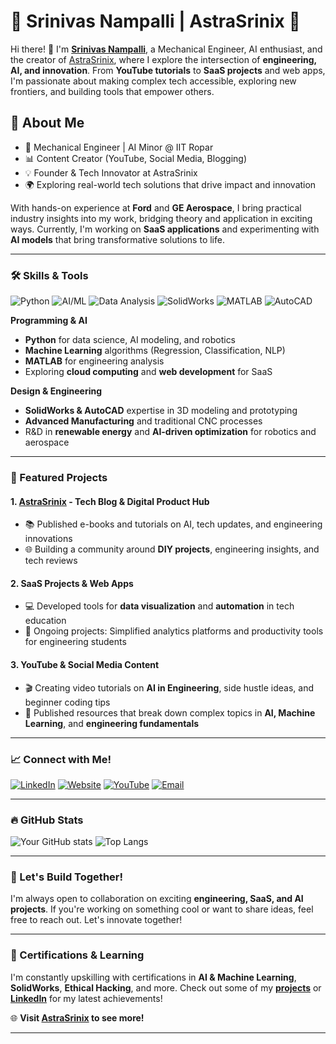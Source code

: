 # 🌌 Srinivas Nampalli | AstraSrinix 🌌

Hi there! 👋 I'm [**Srinivas Nampalli**](https://srinivas26k.github.io/Nampalli-Srinivas/), a Mechanical Engineer, AI enthusiast, and the creator of [AstraSrinix](https://bit.ly/3MJjEhI), where I explore the intersection of **engineering, AI, and innovation**. From **YouTube tutorials** to **SaaS projects** and web apps, I'm passionate about making complex tech accessible, exploring new frontiers, and building tools that empower others. 

## 🚀 About Me
- 🔧 Mechanical Engineer | AI Minor @ IIT Ropar
- 📊 Content Creator (YouTube, Social Media, Blogging)
- 💡 Founder & Tech Innovator at AstraSrinix
- 🌍 Exploring real-world tech solutions that drive impact and innovation

With hands-on experience at **Ford** and **GE Aerospace**, I bring practical industry insights into my work, bridging theory and application in exciting ways. Currently, I'm working on **SaaS applications** and experimenting with **AI models** that bring transformative solutions to life.

---

### 🛠️ Skills & Tools
![Python](https://img.shields.io/badge/-Python-3776AB?style=flat&logo=python&logoColor=white) ![AI/ML](https://img.shields.io/badge/-AI%2FML-FF6F00?style=flat) ![Data Analysis](https://img.shields.io/badge/-Data%20Analysis-brightgreen?style=flat) ![SolidWorks](https://img.shields.io/badge/-SolidWorks-blue?style=flat) ![MATLAB](https://img.shields.io/badge/-MATLAB-orange?style=flat) ![AutoCAD](https://img.shields.io/badge/-AutoCAD-red?style=flat) 

**Programming & AI**
- **Python** for data science, AI modeling, and robotics
- **Machine Learning** algorithms (Regression, Classification, NLP)
- **MATLAB** for engineering analysis
- Exploring **cloud computing** and **web development** for SaaS

**Design & Engineering**
- **SolidWorks & AutoCAD** expertise in 3D modeling and prototyping
- **Advanced Manufacturing** and traditional CNC processes
- R&D in **renewable energy** and **AI-driven optimization** for robotics and aerospace

---

### 🌟 Featured Projects
#### 1. **[AstraSrinix](https://bit.ly/3MJjEhI)** - Tech Blog & Digital Product Hub
   - 📚 Published e-books and tutorials on AI, tech updates, and engineering innovations
   - 🌐 Building a community around **DIY projects**, engineering insights, and tech reviews

#### 2. **SaaS Projects & Web Apps**
   - 💻 Developed tools for **data visualization** and **automation** in tech education
   - 🚀 Ongoing projects: Simplified analytics platforms and productivity tools for engineering students

#### 3. **YouTube & Social Media Content**
   - 🎬 Creating video tutorials on **AI in Engineering**, side hustle ideas, and beginner coding tips
   - 📝 Published resources that break down complex topics in **AI, Machine Learning**, and **engineering fundamentals**

---

### 📈 Connect with Me!
[![LinkedIn](https://img.shields.io/badge/-LinkedIn-blue?style=flat&logo=linkedin&logoColor=white)](https://www.linkedin.com/in/srinivas-nampalli/)
[![Website](https://img.shields.io/badge/-Website-green?style=flat&logo=internet-explorer&logoColor=white)](https://bit.ly/3MJjEhI)
[![YouTube](https://img.shields.io/badge/-YouTube-red?style=flat&logo=youtube&logoColor=white)](https://www.youtube.com/channel/YourChannelLink)
[![Email](https://img.shields.io/badge/-Email-c14438?style=flat&logo=Gmail&logoColor=white)](mailto:srinivasvarma764@gmail.com)

---

### 🔥 GitHub Stats
![Your GitHub stats](https://github-readme-stats.vercel.app/api?username=Srinivas26k&show_icons=true&theme=radical)
![Top Langs](https://github-readme-stats.vercel.app/api/top-langs/?username=Srinivas26k&layout=compact&theme=radical)

---

### 🌱 Let's Build Together!
I'm always open to collaboration on exciting **engineering, SaaS, and AI projects**. If you're working on something cool or want to share ideas, feel free to reach out. Let's innovate together!

---

### 📝 Certifications & Learning
I'm constantly upskilling with certifications in **AI & Machine Learning**, **SolidWorks**, **Ethical Hacking**, and more. Check out some of my **[projects](https://bit.ly/3MJjEhI)** or **[LinkedIn](https://www.linkedin.com/in/srinivas-nampalli/)** for my latest achievements!

🌐 **Visit [AstraSrinix](https://bit.ly/3MJjEhI) to see more!**

---
